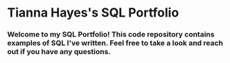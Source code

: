 # Tianna Hayes's SQL Portfolio

###  Welcome to my SQL Portfolio! This code repository contains examples of SQL I've written. Feel free to take a look and reach out if you have any questions.
